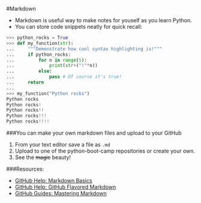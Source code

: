 #Markdown
+ Markdown is useful way to make notes for youself as you learn Python.
+ You can store code snippets neatly for quick recall:

```python
>>> python_rocks = True
>>> def my_function(str):
...     """Demonstrate how cool syntax highlighting is!"""
...     if python_rocks:
...         for n in range(5):
...             print(str+("!"*n))
...         else:
...             pass # Of course it's true!
...     return
... 
>>> my_function("Python rocks")
Python rocks
Python rocks!
Python rocks!!
Python rocks!!!
Python rocks!!!!
```

###You can make your own markdown files and upload to your GitHub
1. From your text editor save a file as `.md`
2. Upload to one of the python-boot-camp repositories or create your own.
3. See the ~~magic~~ beauty!

###Resources:
+ [GitHub Help: Markdown Basics][1]
+ [GitHub Help: GitHub Flavored Markdown][2]
+ [GitHub Guides: Mastering Markdown][3]

<!-- Links -->

[1]: https://help.github.com/articles/markdown-basics/
[2]: https://help.github.com/articles/github-flavored-markdown/
[3]: https://guides.github.com/features/mastering-markdown/
